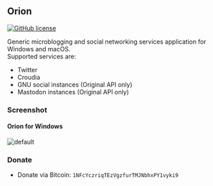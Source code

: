 Orion
----
[![GitHub license](https://img.shields.io/github/license/fuyuno/Orion.svg?style=flat-square)](LICENSE)

Generic microblogging and social networking services application for Windows and macOS.  
Supported services are:  

* Twitter
* Croudia
* GNU social instances (Original API only)
* Mastodon instances (Original API only)


### Screenshot

#### Orion for Windows
<img alt="default" src="https://user-images.githubusercontent.com/10832834/27251532-ddedb384-5383-11e7-8a3c-7e12d9cc5c31.PNG">


### Donate
* Donate via Bitcoin: `1NFcYczriqTEzVgzfurTMJNbhxPY1vyki9`
